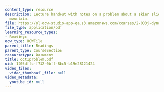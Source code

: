 ```yaml
---
content_type: resource
description: Lecture handout with notes on a problem about a skier sliding on semicircular
  mountain.
file: https://ol-ocw-studio-app-qa.s3.amazonaws.com/courses/2-003j-dynamics-and-control-i-fall-2007/1205dffcf7320bff8bc5b19e28421424_oct1problem.pdf
file_type: application/pdf
learning_resource_types:
- Readings
ocw_type: OCWFile
parent_title: Readings
parent_type: CourseSection
resourcetype: Document
title: oct1problem.pdf
uid: 1205dffc-f732-0bff-8bc5-b19e28421424
video_files:
  video_thumbnail_file: null
video_metadata:
  youtube_id: null
---
```

